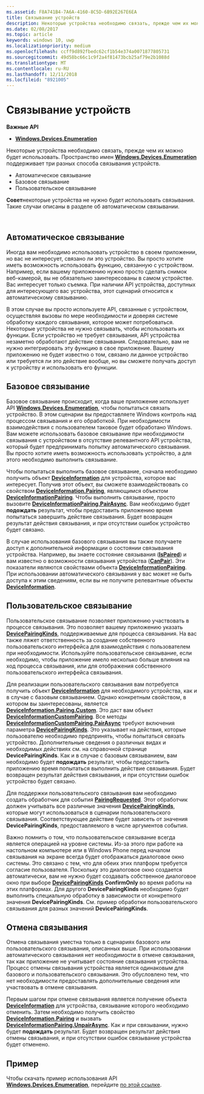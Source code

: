 ```yaml
---
ms.assetid: F8A741B4-7A6A-4160-8C5D-6B92E267E6EA
title: Связывание устройств
description: Некоторые устройства необходимо связать, прежде чем их можно будет использовать. Пространство имен Windows.Devices.Enumeration поддерживает три разных способа связывания устройств.
ms.date: 02/08/2017
ms.topic: article
keywords: windows 10, uwp
ms.localizationpriority: medium
ms.openlocfilehash: ccff9d892fbedc62cf1b54e374a0071877805731
ms.sourcegitcommit: 49d58bc66c1c9f2a4f81473bcb25af79e2b1088d
ms.translationtype: MT
ms.contentlocale: ru-RU
ms.lasthandoff: 12/11/2018
ms.locfileid: "8921005"
---
```

# <a name="pair-devices"></a>Связывание устройств



**Важные API**

- [**Windows.Devices.Enumeration**](https://docs.microsoft.com/en-us/uwp/api/Windows.Devices.Enumeration)

Некоторые устройства необходимо связать, прежде чем их можно будет использовать. Пространство имен [**Windows.Devices.Enumeration**](https://msdn.microsoft.com/library/windows/apps/BR225459) поддерживает три разных способа связывания устройств.

-   Автоматическое связывание
-   Базовое связывание
-   Пользовательское связывание

**Совет**некоторые устройства не нужно будет использовать связывания. Такие случаи описаны в разделе об автоматическом связывании.

 

## <a name="automatic-pairing"></a>Автоматическое связывание


Иногда вам необходимо использовать устройство в своем приложении, но вас не интересует, связано ли это устройство. Вы просто хотите иметь возможность использовать функцию, связанную с устройством. Например, если вашему приложению нужно просто сделать снимок веб-камерой, вы не обязательно заинтересованы в самом устройстве. Вас интересует только съемка. При наличии API устройства, доступных для интересующего вас устройства, этот сценарий относится к автоматическому связыванию.

В этом случае вы просто используете API, связанные с устройством, осуществляя вызовы по мере необходимости и доверяя системе обработку каждого связывания, которое может потребоваться. Некоторые устройства не нужно связывать, чтобы использовать их функции. Если устройство не требует связывания, API устройства незаметно обработают действие связывания. Следовательно, вам не нужно интегрировать эту функцию в свое приложение. Вашему приложению не будет известно о том, связано ли данное устройство или требуется ли это действие вообще, но вы сможете получать доступ к устройству и использовать его функции.

## <a name="basic-pairing"></a>Базовое связывание


Базовое связывание происходит, когда ваше приложение использует API [**Windows.Devices.Enumeration**](https://msdn.microsoft.com/library/windows/apps/BR225459), чтобы попытаться связать устройство. В этом сценарии вы предоставляете Windows контроль над процессом связывания и его обработкой. При необходимости взаимодействия с пользователем таковое будет обработано Windows. Вам можете использовать базовое связывание при необходимости связывания с устройством в отсутствие релевантного API устройства, который будет предпринимать попытку автоматического связывания. Вы просто хотите иметь возможность использовать устройство, а для этого необходимо выполнить связывание.

Чтобы попытаться выполнить базовое связывание, сначала необходимо получить объект [**DeviceInformation**](https://msdn.microsoft.com/library/windows/apps/BR225393) для устройства, которое вас интересует. Получив этот объект, вы сможете взаимодействовать со свойством [**DeviceInformation.Pairing**](https://msdn.microsoft.com/library/windows/apps/windows.devices.enumeration.deviceinformation.pairing.aspx), являющимся объектом [**DeviceInformationPairing**](https://msdn.microsoft.com/library/windows/apps/windows.devices.enumeration.deviceinformation.pairing.aspx). Чтобы выполнить связывание, просто вызовите [**DeviceInformationPairing.PairAsync**](https://msdn.microsoft.com/library/windows/apps/mt608800). Вам необходимо будет **подождать** результат, чтобы предоставить приложению время попытаться завершить действие связывания. Будет возвращен результат действия связывания, и при отсутствии ошибок устройство будет связано.

В случае использования базового связывания вы также получаете доступ к дополнительной информации о состоянии связывания устройства. Например, вы знаете состояние связывания ([**IsPaired**](https://docs.microsoft.com/en-us/uwp/api/Windows.Devices.Enumeration.DeviceInformationPairing.IsPaired)) и вам известно о возможности связывания устройства ([**CanPair**](https://docs.microsoft.com/en-us/uwp/api/Windows.Devices.Enumeration.DeviceInformationPairing.CanPair)). Эти показатели являются свойствами объекта [**DeviceInformationPairing**](https://msdn.microsoft.com/library/windows/apps/windows.devices.enumeration.deviceinformation.pairing.aspx). При использовании автоматического связывания у вас может не быть доступа к этим сведениям, если вы не получите релевантные объекты [**DeviceInformation**](https://msdn.microsoft.com/library/windows/apps/BR225393).

## <a name="custom-pairing"></a>Пользовательское связывание


Пользовательское связывание позволяет приложению участвовать в процессе связывания. Это позволяет вашему приложению указать [**DevicePairingKinds**](https://msdn.microsoft.com/library/windows/apps/Mt608808), поддерживаемые для процесса связывания. На вас также ляжет ответственность за создание собственного пользовательского интерфейса для взаимодействия с пользователем при необходимости. Используйте пользовательское связывание, если необходимо, чтобы приложение имело несколько больше влияния на ход процесса связывания, или для отображения собственного пользовательского интерфейса связывания.

Для реализации пользовательского связывания вам потребуется получить объект [**DeviceInformation**](https://msdn.microsoft.com/library/windows/apps/BR225393) для необходимого устройства, как и в случае с базовым связыванием. Однако конкретным свойством, в котором вы заинтересованы, является [**DeviceInformation.Pairing.Custom**](https://msdn.microsoft.com/library/windows/apps/windows.devices.enumeration.deviceinformationpairing.custom.aspx). Это даст вам объект [**DeviceInformationCustomPairing**](https://msdn.microsoft.com/library/windows/apps/windows.devices.enumeration.deviceinformationcustompairing.aspx). Все методы [**DeviceInformationCustomPairing.PairAsync**](https://msdn.microsoft.com/library/windows/apps/windows.devices.enumeration.deviceinformationcustompairing.pairasync.aspx) требуют включения параметра [**DevicePairingKinds**](https://msdn.microsoft.com/library/windows/apps/Mt608808). Это указывает на действия, которые пользователю необходимо предпринять, чтобы попытаться связать устройство. Дополнительные сведения о различных видах и необходимых действиях см. на справочной странице **DevicePairingKinds**. Как и в случае с базовым связыванием, вам необходимо будет **подождать** результат, чтобы предоставить приложению время попытаться выполнить действие связывания. Будет возвращен результат действия связывания, и при отсутствии ошибок устройство будет связано.

Для поддержки пользовательского связывания вам необходимо создать обработчик для события [**PairingRequested**](https://msdn.microsoft.com/library/windows/apps/windows.devices.enumeration.deviceinformationcustompairing.pairingrequested.aspx). Этот обработчик должен учитывать все различные значения [**DevicePairingKinds**](https://msdn.microsoft.com/library/windows/apps/Mt608808), которые могут использоваться в сценарии пользовательского связывания. Соответствующее действие будет зависеть от значения **DevicePairingKinds**, предоставляемого в числе аргументов события.

Важно помнить о том, что пользовательское связывание всегда является операцией на уровне системы. Из-за этого при работе на настольном компьютере или в Windows Phone перед началом связывания на экране всегда будет отображаться диалоговое окно системы. Это связано с тем, что для обеих этих платформ требуется согласие пользователя. Поскольку это диалоговое окно создается автоматически, вам не нужно будет создавать собственное диалоговое окно при выборе [**DevicePairingKinds**](https://msdn.microsoft.com/library/windows/apps/Mt608808) **ConfirmOnly** во время работы на этих платформах. Для другого **DevicePairingKinds** необходимо будет выполнить специальную обработку в зависимости от конкретного значения **DevicePairingKinds**. См. пример обработки пользовательского связывания для разных значений **DevicePairingKinds**.

## <a name="unpairing"></a>Отмена связывания


Отмена связывания уместна только в сценариях базового или пользовательского связывания, описанных выше. При использовании автоматического связывания нет необходимости в отмене связывания, так как приложение не учитывает состояние связывания устройства. Процесс отмены связывания устройства является одинаковым для базового и пользовательского связывания. Это обусловлено тем, что нет необходимости предоставлять дополнительные сведения или участвовать в отмене связывания.

Первым шагом при отмене связывания является получение объекта [**DeviceInformation**](https://msdn.microsoft.com/library/windows/apps/BR225393) для устройства, связывание которого необходимо отменить. Затем необходимо получить свойство [**DeviceInformation.Pairing**](https://msdn.microsoft.com/library/windows/apps/windows.devices.enumeration.deviceinformation.pairing.aspx) и вызвать [**DeviceInformationPairing.UnpairAsync**](https://msdn.microsoft.com/library/windows/apps/windows.devices.enumeration.deviceinformationpairing.unpairasync). Как и при связывании, нужно будет **подождать** результат. Будет возвращен результат действия отмены связывания, и при отсутствии ошибок связывание устройства будет отменено.

## <a name="sample"></a>Пример


Чтобы скачать пример использования API [**Windows.Devices.Enumeration**](https://msdn.microsoft.com/library/windows/apps/BR225459), перейдите [по этой ссылке](http://go.microsoft.com/fwlink/?LinkID=620536).

 

 
